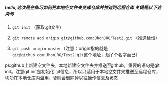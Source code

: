 ##### hello,这次是在练习如何把本地空文件夹变成仓库并推送到远程仓库 关键是以下这两句

 1. ```git init``` （获取.git文件）

 2. ```git remote add origin git@github.com:JhonJRG/Test2.git``` （推送给谁）
 
 3. ```git push origin master```（注意：origin指的就是```git@github.com:JhonJRG/Test2.git```这个地址，起了个名字而已）

  ps:github上新建空文件夹，本地新建空文件夹并推送至github，重要的语句是git init。注意git init是初始化.git信息，所以只适用于本地空文件夹推送至远程仓库，切勿在本地仓库内滥用，否则会删除掉以往操作信息及状态
  

